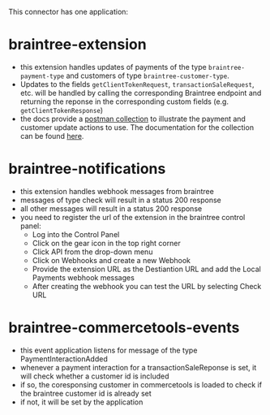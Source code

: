 This connector has one application:

# braintree-extension

- this extension handles updates of payments of the type `braintree-payment-type` and customers of type `braintree-customer-type`.
- Updates to the fields `getClientTokenRequest`, `transactionSaleRequest`, etc. will be handled by calling the corresponding Braintree endpoint and returning the reponse in the corresponding custom fields (e.g. `getClientTokenResponse`)
- the docs provide a [postman collection](Braintree.postman_collection.json) to illustrate the payment and customer update actions to use. The documentation for the collection can be found [here](Braintree.md).

# braintree-notifications

- this extension handles webhook messages from braintree
- messages of type check will result in a status 200 response
- all other messages will result in a status 200 response
- you need to register the url of the extension in the braintree control panel:
  - Log into the Control Panel
  - Click on the gear icon in the top right corner
  - Click API from the drop-down menu
  - Click on Webhooks and create a new Webhook
  - Provide the extension URL as the Destiantion URL and add the Local Payments webhook messages
  - After creating the webhook you can test the URL by selecting Check URL

# braintree-commercetools-events

- this event application listens for message of the type PaymentInteractionAdded
- whenever a payment interaction for a transactionSaleReponse is set, it will check whether a customer id is included
- if so, the coresponsing customer in commercetools is loaded to check if the braintree customer id is already set
- if not, it will be set by the application